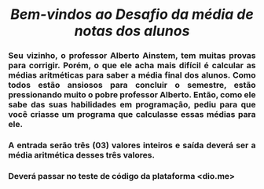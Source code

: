 <span align="center">

#  *Bem-vindos ao Desafio da média de notas dos alunos*

</span>

<span align="justify">

### Seu vizinho, o professor Alberto Ainstem, tem muitas provas para corrigir. Porém, o que ele acha mais difícil é calcular as médias aritméticas para saber a média final dos alunos. Como todos estão ansiosos para concluir o semestre, estão pressionando muito o pobre professor Alberto. Então, como ele sabe das suas habilidades em programação, pediu para que você criasse um programa que calculasse essas médias para ele.

### A entrada serão três (03) valores inteiros e saída deverá ser a média aritmética desses três valores.

### Deverá passar no teste de código da plataforma <dio.me>
 
</span>